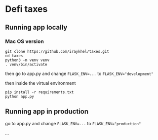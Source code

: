 # Defi taxes

## Running app locally

### Mac OS version

```
git clone https://github.com/iraykhel/taxes.git
cd taxes
python3 -m venv venv
. venv/bin/activate
```

then go to app.py and change `FLASK_ENV=...` to `FLASK_ENV="development"`

then inside the virtual environment

```
pip install -r requirements.txt
python app.py
```

## Running app in production

go to app.py and change `FLASK_ENV=...` to `FLASK_ENV="production"`

...
